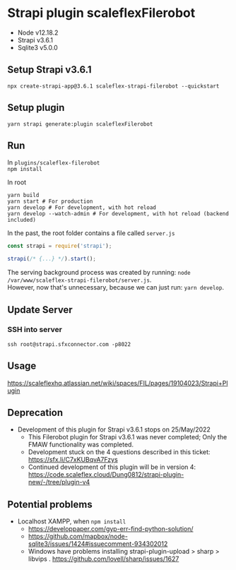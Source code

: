 # Strapi plugin scaleflexFilerobot

- Node v12.18.2
- Strapi v3.6.1
- Sqlite3 v5.0.0

## Setup Strapi v3.6.1

`npx create-strapi-app@3.6.1 scaleflex-strapi-filerobot --quickstart`

## Setup plugin

`yarn strapi generate:plugin scaleflexFilerobot`

## Run

In `plugins/scaleflex-filerobot`  
`npm install`

In root
```
yarn build
yarn start # For production
yarn develop # For development, with hot reload
yarn develop --watch-admin # For development, with hot reload (backend included)
```

In the past, the root folder contains a file called `server.js`
```js
const strapi = require('strapi');

strapi(/* {...} */).start();
```
The serving background process was created by running: `node /var/www/scaleflex-strapi-filerobot/server.js`.  
However, now that's unnecessary, because we can just run: `yarn develop`.

## Update Server

### SSH into server

`ssh root@strapi.sfxconnector.com -p8022`

## Usage

https://scaleflexhq.atlassian.net/wiki/spaces/FIL/pages/19104023/Strapi+Plugin

## Deprecation

- Development of this plugin for Strapi v3.6.1 stops on 25/May/2022
	- This Filerobot plugin for Strapi v3.6.1 was never completed; Only the FMAW functionality was completed.
	- Development stuck on the 4 questions described in this ticket: https://sfx.li/C7xKUBqvA7Fzys
	- Continued development of this plugin will be in version 4: https://code.scaleflex.cloud/Dung0812/strapi-plugin-new/-/tree/plugin-v4

## Potential problems

- Localhost XAMPP, when `npm install`
	- https://developpaper.com/gyp-err-find-python-solution/
	- https://github.com/mapbox/node-sqlite3/issues/1424#issuecomment-934302012
	- Windows have problems installing strapi-plugin-upload > sharp > libvips . https://github.com/lovell/sharp/issues/1627
